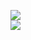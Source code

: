 [![](https://img.shields.io/badge/Made%20With-Github%20Spray-lightgrey.svg?style=for-the-badge&logo=github)](https://github.com/Annihil/github-spray#4133)  
[![](https://i.imgur.com/2DrTn0Z.gif)](https://github.com/Annihil/github-spray)